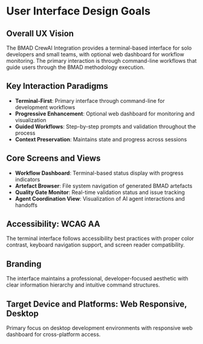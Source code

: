 # User Interface Design Goals

## Overall UX Vision
The BMAD CrewAI Integration provides a terminal-based interface for solo developers and small teams, with optional web dashboard for workflow monitoring. The primary interaction is through command-line workflows that guide users through the BMAD methodology execution.

## Key Interaction Paradigms
- **Terminal-First**: Primary interface through command-line for development workflows
- **Progressive Enhancement**: Optional web dashboard for monitoring and visualization
- **Guided Workflows**: Step-by-step prompts and validation throughout the process
- **Context Preservation**: Maintains state and progress across sessions

## Core Screens and Views
- **Workflow Dashboard**: Terminal-based status display with progress indicators
- **Artefact Browser**: File system navigation of generated BMAD artefacts
- **Quality Gate Monitor**: Real-time validation status and issue tracking
- **Agent Coordination View**: Visualization of AI agent interactions and handoffs

## Accessibility: WCAG AA
The terminal interface follows accessibility best practices with proper color contrast, keyboard navigation support, and screen reader compatibility.

## Branding
The interface maintains a professional, developer-focused aesthetic with clear information hierarchy and intuitive command structures.

## Target Device and Platforms: Web Responsive, Desktop
Primary focus on desktop development environments with responsive web dashboard for cross-platform access.
